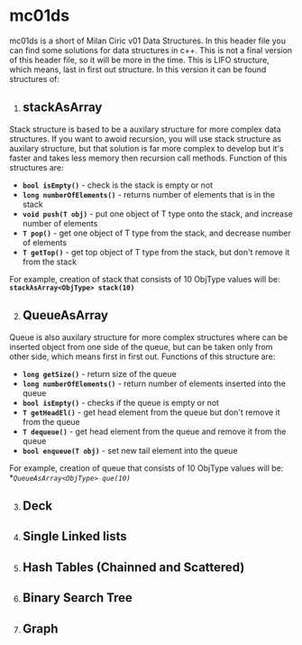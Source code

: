 # mc01ds

mc01ds is a short of Milan Ciric v01 Data Structures. In this header file you can find some solutions for data structures in c++. This is not a final version of this header file, so it will be more in the time. This is LIFO structure, which means, last in first out structure. In this version it can be found structures of:

1. ## stackAsArray

Stack structure is based to be a auxilary structure for more complex data structures. If you want to awoid recursion, you will use stack structure as auxilary structure, but that solution is far more complex to develop but it's faster and takes less memory then recursion call methods. Function of this structures are:

- **```bool isEmpty()```**            - check is the stack is empty or not
- **```long numberOfElements()```**   - returns number of elements that is in the stack
- **```void push(T obj)```**          - put one object of T type onto the stack, and increase number of elements
- **```T pop()```**                   - get one object of T type from the stack, and decrease number of elements
- **```T getTop()```**                - get top object of T type from the stack, but don't remove it from the stack

For example, creation of stack that consists of 10 ObjType values will be:   **```stackAsArray<ObjType> stack(10)```**
    
2. ## QueueAsArray

Queue is also auxilary structure for more complex structures where can be inserted object from one side of the queue, but can be taken only from other side, which means first in first out. Functions of this structure are:
- **```long getSize()```**              - return size of the queue
- **```long numberOfElements()```**     - return number of elements inserted into the queue
- **```bool isEmpty()```**              - checks if the queue is empty or not
- **```T getHeadEl()```**               - get head element from the queue but don't remove it from the queue
- **```T dequeue()```**                 - get head element from the queue and remove it from the queue
- **```bool enqueue(T obj)```**         - set new tail element into the queue

For example, creation of queue that consists of 10 ObjType values will be: **```QueueAsArray<ObjType> que(10)```*

3. ## Deck
4. ## Single Linked lists
5. ## Hash Tables (Chainned and Scattered)
6. ## Binary Search Tree
7. ## Graph


